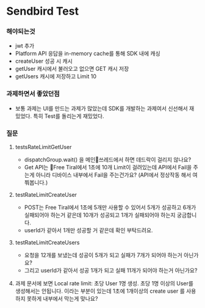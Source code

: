 #  Sendbird Test






### 해야되는것
- jwt 추가
- Platform API 응답을 in-memory cache를 통해 SDK 내에 캐싱 
- createUser 성공 시 캐시
- getUser 캐시에서 불러오고 없으면 GET 캐시 저장
- getUsers 캐시에 저장하고 Limit 10



### 과제하면서 좋았던점
- 보통 과제는 UI를 만드는 과제가 많았는데 SDK를 개발하는 과제여서 신선해서 재밌었다.
특히 Test를 돌리는게 재밌었다.



### 질문
1. testsRateLimitGetUser 
    - dispatchGroup.wait() 을 메인쓰레드에서 하면 데드락이 걸리지 않나요?
    - Get API는 Free Tiral에서 1초에 10개 Limit이 걸려있는데 API에서 Fail을 주는게 아니라 디바이스 내부에서 Fail을 주는건가요? (API에서 정상작동 해서 여쭤봅니다.)

2. testRateLimitCreateUser 
    - POST는 Free Tiral에서 1초에 5개만 사용할 수 있어서 5개가 성공하고 6개가 실패되어야 하는거 같은데 10개가 성공되고 1개가 실패되어야 하는지 궁금합니다.
    - userId가 같아서 1개만 성공할 거 같은데 확인 부탁드려요.

3. testRateLimitCreateUsers
    - 요청을 12개를 보냈는데 성공이 5개가 되고 실패가 7개가 되어야 하는거 아닌가요?
    - 그리고 userId가 같아서 성공 1개가 되고 실패 11개가 되어야 하는거 아닌가요?

4. 과제 문서에 보면 Local rate limit: 초당 User 1명 생성. 초당 1명 이상의 User를 생성해서는 안됩니다. 이라는 부분이 있는데
1초에 1개이상의 create user 를 사용하지 못하게 내부에서 막는게 맞나요?

